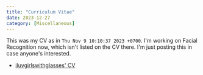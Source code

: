 ```yaml
---
title: "Curriculum Vitae"
date: 2023-12-27
category: [Miscellaneous]
---
```


This was my CV as in `Thu Nov 9 10:10:37 2023 +0700`. I'm working on Facial Recognition now, which isn't listed on the CV there. I'm just posting this in case anyone's interested.

- [iluvgirlswithglasses' CV](https://raw.githubusercontent.com/iluvgirlswithglasses/iluvgirlswithglasses/main/cv/cv.pdf)

